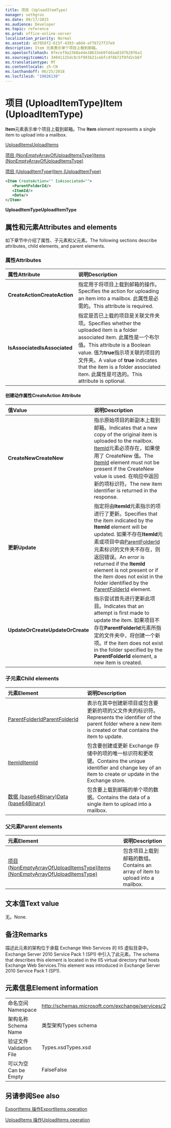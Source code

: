 ```yaml
---
title: 项目 (UploadItemType)
manager: sethgros
ms.date: 09/17/2015
ms.audience: Developer
ms.topic: reference
ms.prod: office-online-server
localization_priority: Normal
ms.assetid: ab7058f2-615f-4393-a0d4-af76727f37e9
description: Item 元素表示单个项目上载到邮箱。
ms.openlocfilehash: 8fecef9a2368a44e38633eb9fddaa8197620f6a1
ms.sourcegitcommit: 34041125dc8c5f993b21cebfc4f8b72f0fd2cb6f
ms.translationtype: MT
ms.contentlocale: zh-CN
ms.lasthandoff: 06/25/2018
ms.locfileid: "19826138"
---
```

# <a name="item-uploaditemtype"></a><span data-ttu-id="a85f0-103">项目 (UploadItemType)</span><span class="sxs-lookup"><span data-stu-id="a85f0-103">Item (UploadItemType)</span></span>

<span data-ttu-id="a85f0-104">**Item**元素表示单个项目上载到邮箱。</span><span class="sxs-lookup"><span data-stu-id="a85f0-104">The **Item** element represents a single item to upload into a mailbox.</span></span> 
  
[<span data-ttu-id="a85f0-105">UploadItems</span><span class="sxs-lookup"><span data-stu-id="a85f0-105">UploadItems</span></span>](uploaditems.md)
  
[<span data-ttu-id="a85f0-106">项目 (NonEmptyArrayOfUploadItemsType)</span><span class="sxs-lookup"><span data-stu-id="a85f0-106">Items (NonEmptyArrayOfUploadItemsType)</span></span>](items-nonemptyarrayofuploaditemstype.md)
  
[<span data-ttu-id="a85f0-107">项目 (UploadItemType)</span><span class="sxs-lookup"><span data-stu-id="a85f0-107">Item (UploadItemType)</span></span>](item-uploaditemtype.md)
  
```XML
<Item CreateAction="" IsAssociated="">
   <ParentFolderId/>
   <ItemId/>
   <Data/>
</Item>
```

 <span data-ttu-id="a85f0-108">**UploadItemType**</span><span class="sxs-lookup"><span data-stu-id="a85f0-108">**UploadItemType**</span></span>
## <a name="attributes-and-elements"></a><span data-ttu-id="a85f0-109">属性和元素</span><span class="sxs-lookup"><span data-stu-id="a85f0-109">Attributes and elements</span></span>

<span data-ttu-id="a85f0-110">如下章节中介绍了属性、子元素和父元素。</span><span class="sxs-lookup"><span data-stu-id="a85f0-110">The following sections describe attributes, child elements, and parent elements.</span></span>
  
### <a name="attributes"></a><span data-ttu-id="a85f0-111">属性</span><span class="sxs-lookup"><span data-stu-id="a85f0-111">Attributes</span></span>

|<span data-ttu-id="a85f0-112">**属性**</span><span class="sxs-lookup"><span data-stu-id="a85f0-112">**Attribute**</span></span>|<span data-ttu-id="a85f0-113">**说明**</span><span class="sxs-lookup"><span data-stu-id="a85f0-113">**Description**</span></span>|
|:-----|:-----|
|<span data-ttu-id="a85f0-114">**CreateAction**</span><span class="sxs-lookup"><span data-stu-id="a85f0-114">**CreateAction**</span></span> <br/> |<span data-ttu-id="a85f0-115">指定用于将项目上载到邮箱的操作。</span><span class="sxs-lookup"><span data-stu-id="a85f0-115">Specifies the action for uploading an item into a mailbox.</span></span> <span data-ttu-id="a85f0-116">此属性是必需的。</span><span class="sxs-lookup"><span data-stu-id="a85f0-116">This attribute is required.</span></span>  <br/> |
|<span data-ttu-id="a85f0-117">**IsAssociated**</span><span class="sxs-lookup"><span data-stu-id="a85f0-117">**IsAssociated**</span></span> <br/> |<span data-ttu-id="a85f0-118">指定是否已上载的项目是关联文件夹项。</span><span class="sxs-lookup"><span data-stu-id="a85f0-118">Specifies whether the uploaded item is a folder associated item.</span></span> <span data-ttu-id="a85f0-119">此属性是一个布尔值。</span><span class="sxs-lookup"><span data-stu-id="a85f0-119">This attribute is a Boolean value.</span></span> <span data-ttu-id="a85f0-120">值为**true**指示项关联的项目的文件夹。</span><span class="sxs-lookup"><span data-stu-id="a85f0-120">A value of **true** indicates that the item is a folder associated item.</span></span> <span data-ttu-id="a85f0-121">此属性是可选的。</span><span class="sxs-lookup"><span data-stu-id="a85f0-121">This attribute is optional.</span></span>  <br/> |
   
#### <a name="createaction-attribute"></a><span data-ttu-id="a85f0-122">创建动作属性</span><span class="sxs-lookup"><span data-stu-id="a85f0-122">CreateAction Attribute</span></span>

|<span data-ttu-id="a85f0-123">**值**</span><span class="sxs-lookup"><span data-stu-id="a85f0-123">**Value**</span></span>|<span data-ttu-id="a85f0-124">**说明**</span><span class="sxs-lookup"><span data-stu-id="a85f0-124">**Description**</span></span>|
|:-----|:-----|
|<span data-ttu-id="a85f0-125">**CreateNew**</span><span class="sxs-lookup"><span data-stu-id="a85f0-125">**CreateNew**</span></span> <br/> |<span data-ttu-id="a85f0-126">指示原始项目的新副本上载到邮箱。</span><span class="sxs-lookup"><span data-stu-id="a85f0-126">Indicates that a new copy of the original item is uploaded to the mailbox.</span></span> <span data-ttu-id="a85f0-127">[ItemId](itemid.md)元素必须存在，如果使用了 CreateNew 值。</span><span class="sxs-lookup"><span data-stu-id="a85f0-127">The [ItemId](itemid.md) element must not be present if the CreateNew value is used.</span></span> <span data-ttu-id="a85f0-128">在响应中返回新的项标识符。</span><span class="sxs-lookup"><span data-stu-id="a85f0-128">The new item identifier is returned in the response.</span></span>  <br/> |
|<span data-ttu-id="a85f0-129">**更新**</span><span class="sxs-lookup"><span data-stu-id="a85f0-129">**Update**</span></span> <br/> |<span data-ttu-id="a85f0-130">指定将由**ItemId**元素指示的项进行了更新。</span><span class="sxs-lookup"><span data-stu-id="a85f0-130">Specifies that the item indicated by the **ItemId** element will be updated.</span></span> <span data-ttu-id="a85f0-131">如果不存在**ItemId**元素或项目中由[ParentFolderId](parentfolderid.md)元素标识的文件夹不存在，则返回错误。</span><span class="sxs-lookup"><span data-stu-id="a85f0-131">An error is returned if the **ItemId** element is not present or if the item does not exist in the folder identified by the [ParentFolderId](parentfolderid.md) element.</span></span>  <br/> |
|<span data-ttu-id="a85f0-132">**UpdateOrCreate**</span><span class="sxs-lookup"><span data-stu-id="a85f0-132">**UpdateOrCreate**</span></span> <br/> |<span data-ttu-id="a85f0-133">指示尝试首先进行更新此项目。</span><span class="sxs-lookup"><span data-stu-id="a85f0-133">Indicates that an attempt is first made to update the item.</span></span> <span data-ttu-id="a85f0-134">如果项目不存在**ParentFolderId**元素所指定的文件夹中，将创建一个新项。</span><span class="sxs-lookup"><span data-stu-id="a85f0-134">If the item does not exist in the folder specified by the **ParentFolderId** element, a new item is created.</span></span>  <br/> |
   
### <a name="child-elements"></a><span data-ttu-id="a85f0-135">子元素</span><span class="sxs-lookup"><span data-stu-id="a85f0-135">Child elements</span></span>

|<span data-ttu-id="a85f0-136">**元素**</span><span class="sxs-lookup"><span data-stu-id="a85f0-136">**Element**</span></span>|<span data-ttu-id="a85f0-137">**说明**</span><span class="sxs-lookup"><span data-stu-id="a85f0-137">**Description**</span></span>|
|:-----|:-----|
|[<span data-ttu-id="a85f0-138">ParentFolderId</span><span class="sxs-lookup"><span data-stu-id="a85f0-138">ParentFolderId</span></span>](parentfolderid.md) <br/> |<span data-ttu-id="a85f0-139">表示在其中创建新项目或包含要更新的项的父文件夹的标识符。</span><span class="sxs-lookup"><span data-stu-id="a85f0-139">Represents the identifier of the parent folder where a new item is created or that contains the item to update.</span></span>  <br/> |
|[<span data-ttu-id="a85f0-140">ItemId</span><span class="sxs-lookup"><span data-stu-id="a85f0-140">ItemId</span></span>](itemid.md) <br/> |<span data-ttu-id="a85f0-141">包含要创建或更新 Exchange 存储中的项的唯一标识符和更改键。</span><span class="sxs-lookup"><span data-stu-id="a85f0-141">Contains the unique identifier and change key of an item to create or update in the Exchange store.</span></span>  <br/> |
|[<span data-ttu-id="a85f0-142">数据 (base64Binary)</span><span class="sxs-lookup"><span data-stu-id="a85f0-142">Data (base64Binary)</span></span>](data-base64binary.md) <br/> |<span data-ttu-id="a85f0-143">包含要上载到邮箱的单个项的数据。</span><span class="sxs-lookup"><span data-stu-id="a85f0-143">Contains the data of a single item to upload into a mailbox.</span></span>  <br/> |
   
### <a name="parent-elements"></a><span data-ttu-id="a85f0-144">父元素</span><span class="sxs-lookup"><span data-stu-id="a85f0-144">Parent elements</span></span>

|<span data-ttu-id="a85f0-145">**元素**</span><span class="sxs-lookup"><span data-stu-id="a85f0-145">**Element**</span></span>|<span data-ttu-id="a85f0-146">**说明**</span><span class="sxs-lookup"><span data-stu-id="a85f0-146">**Description**</span></span>|
|:-----|:-----|
|[<span data-ttu-id="a85f0-147">项目 (NonEmptyArrayOfUploadItemsType)</span><span class="sxs-lookup"><span data-stu-id="a85f0-147">Items (NonEmptyArrayOfUploadItemsType)</span></span>](items-nonemptyarrayofuploaditemstype.md) <br/> |<span data-ttu-id="a85f0-148">包含项目上载到邮箱的数组。</span><span class="sxs-lookup"><span data-stu-id="a85f0-148">Contains an array of item to upload into a mailbox.</span></span>  <br/> |
   
## <a name="text-value"></a><span data-ttu-id="a85f0-149">文本值</span><span class="sxs-lookup"><span data-stu-id="a85f0-149">Text value</span></span>

<span data-ttu-id="a85f0-150">无。</span><span class="sxs-lookup"><span data-stu-id="a85f0-150">None.</span></span>
  
## <a name="remarks"></a><span data-ttu-id="a85f0-151">备注</span><span class="sxs-lookup"><span data-stu-id="a85f0-151">Remarks</span></span>

<span data-ttu-id="a85f0-152">描述此元素的架构位于承载 Exchange Web Services 的 IIS 虚拟目录中。Exchange Server 2010 Service Pack 1 (SP1) 中引入了此元素。</span><span class="sxs-lookup"><span data-stu-id="a85f0-152">The schema that describes this element is located in the IIS virtual directory that hosts Exchange Web Services.This element was introduced in Exchange Server 2010 Service Pack 1 (SP1).</span></span>
  
## <a name="element-information"></a><span data-ttu-id="a85f0-153">元素信息</span><span class="sxs-lookup"><span data-stu-id="a85f0-153">Element information</span></span>

|||
|:-----|:-----|
|<span data-ttu-id="a85f0-154">命名空间</span><span class="sxs-lookup"><span data-stu-id="a85f0-154">Namespace</span></span>  <br/> |http://schemas.microsoft.com/exchange/services/2006/types  <br/> |
|<span data-ttu-id="a85f0-155">架构名称</span><span class="sxs-lookup"><span data-stu-id="a85f0-155">Schema Name</span></span>  <br/> |<span data-ttu-id="a85f0-156">类型架构</span><span class="sxs-lookup"><span data-stu-id="a85f0-156">Types schema</span></span>  <br/> |
|<span data-ttu-id="a85f0-157">验证文件</span><span class="sxs-lookup"><span data-stu-id="a85f0-157">Validation File</span></span>  <br/> |<span data-ttu-id="a85f0-158">Types.xsd</span><span class="sxs-lookup"><span data-stu-id="a85f0-158">Types.xsd</span></span>  <br/> |
|<span data-ttu-id="a85f0-159">可以为空</span><span class="sxs-lookup"><span data-stu-id="a85f0-159">Can be Empty</span></span>  <br/> |<span data-ttu-id="a85f0-160">False</span><span class="sxs-lookup"><span data-stu-id="a85f0-160">False</span></span>  <br/> |
   
## <a name="see-also"></a><span data-ttu-id="a85f0-161">另请参阅</span><span class="sxs-lookup"><span data-stu-id="a85f0-161">See also</span></span>



[<span data-ttu-id="a85f0-162">ExportItems 操作</span><span class="sxs-lookup"><span data-stu-id="a85f0-162">ExportItems operation</span></span>](exportitems-operation.md)
  
[<span data-ttu-id="a85f0-163">UploadItems 操作</span><span class="sxs-lookup"><span data-stu-id="a85f0-163">UploadItems operation</span></span>](uploaditems-operation.md)

